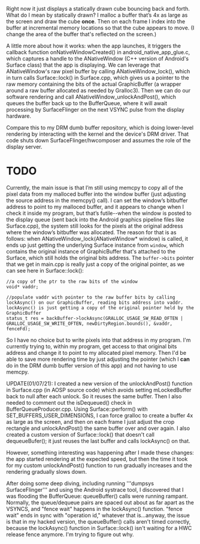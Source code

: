 Right now it just displays a statically drawn cube bouncing back and forth. What do I mean by statically drawn? I malloc a buffer that’s 4x as large as the screen and draw the cube **once**. Then on each frame I index into the buffer at incremental memory locations so that the cube appears to move. (I change the area of the buffer that's reflected on the screen.)  

A little more about how it works: when the app launches, it triggers the callback function onNativeWindowCreated() in android_native_app_glue.c, which captures a handle to the ANativeWindow (C++ version of Android's Surface class) that the app is displaying. We can leverage that ANativeWindow's raw pixel buffer by calling ANativeWindow_lock(), which in turn calls Surface::lock() in Surface.cpp, which gives us a pointer to the raw memory containing the bits of the actual GraphicBuffer (a wrapper around a raw buffer allocated as needed by Gralloc3). Then we can do our software rendering and call ANativeWindow_unlockAndPost(), which queues the buffer back up to the BufferQueue, where it will await processing by SurfaceFlinger on the next VSYNC pulse from the display hardware.

Compare this to my DRM dumb buffer repository, which is doing lower-level rendering by interacting with the kernel and the device's DRM driver. That code shuts down SurfaceFlinger/hwcomposer and assumes the role of the display server.  

# TODO #
Currently, the main issue is that I’m still using memcpy to copy all of the pixel data from my malloced buffer into the window buffer (just adjusting the source address in the memcpy() call). I can set the window’s bitbuffer address to point to my malloced buffer, and it appears to change when I check it inside my program, but that’s futile--when the window is posted to the display queue (sent back into the Android graphics pipeline files like Surface.cpp), the system still looks for the pixels at the original address where the window’s bitbuffer was allocated. The reason for that is as follows: when ANativeWindow_lock(ANativeWindow\* window) is called, it ends up just getting the underlying Surface instance from `window`, which contains the original instance of GraphicBuffer that's attached to the Surface, which still holds the original bits address. The `buffer->bits` pointer that we get in main.cpp is really just a copy of the original pointer, as we can see here in Surface::lock():   

```
//a copy of the ptr to the raw bits of the window
void* vaddr;

//populate vaddr with pointer to the raw buffer bits by calling lockAsync() on our GraphicBuffer, reading bits address into vaddr. lockAsync() is just getting a copy of the original pointer held by the GraphicBuffer
status_t res = backBuffer->lockAsync(GRALLOC_USAGE_SW_READ_OFTEN | GRALLOC_USAGE_SW_WRITE_OFTEN, newDirtyRegion.bounds(), &vaddr, fenceFd);
```   

So I have no choice but to write pixels into that address in my program. I'm currently trying to, within my program, get access to that original bits address and change it to point to my allocated pixel memory. Then I'd be able to save more rendering time by just adjusting the pointer (which I **can** do in the DRM dumb buffer version of this app) and not having to use memcpy.

UPDATE(01/07/21): I created a new version of the unlockAndPost() function in Surface.cpp (in AOSP source code) which avoids setting mLockedBuffer back to null after each unlock. So it reuses the same buffer. Then I also needed to comment out the isDequeued() check in BufferQueueProducer.cpp. Using Surface::perform() with SET_BUFFERS_USER_DIMENSIONS, I can force gralloc to create a buffer 4x as large as the screen, and then on each frame I just adjust the crop rectangle and unlockAndPost() the same buffer over and over again. I also created a custom version of Surface::lock() that doesn't call dequeueBufer(); it just reuses the last buffer and calls lockAsync() on that.

However, something interesting was happening after I made these changes: the app started rendering at the expected speed, but then the time it took for my custom unlockAndPost() function to run gradually increases and the rendering gradually slows down. 

After doing some deep diving, including running '''dumpsys SurfaceFlinger''' and using the Android systrace tool, I discovered that I was flooding the BufferQueue: queueBuffer() calls were running rampant. Normally, the queue/dequeue pairs are spaced out about as far apart as the VSYNCS, and "fence wait" happens in the lockAsync() function. "fence wait" ends in sync with "operation id," whatever that is...anyway, the issue is that in my hacked version, the queueBuffer() calls aren't timed correctly, because the lockAsync() function in Surface::lock() isn't waiting for a HWC release fence anymore. I'm trying to figure out why.




